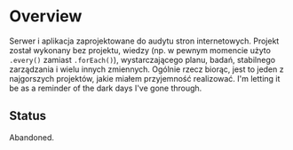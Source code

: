 # Overview
Serwer i aplikacja zaprojektowane do audytu stron internetowych. Projekt został wykonany bez projektu, wiedzy (np. w pewnym momencie użyto `.every()` zamiast `.forEach()`), wystarczającego planu, badań, stabilnego zarządzania i wielu innych zmiennych.  Ogólnie rzecz biorąc, jest to jeden z najgorszych projektów, jakie miałem przyjemność realizować. I'm letting it be as a reminder of the dark days I've gone through.

## Status
Abandoned.
